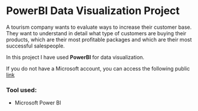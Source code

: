 # PowerBI Data Visualization Project
A tourism company wants to evaluate ways to increase their customer base. They want to understand in detail what type of customers are buying their products, which are their most profitable packages and which are their most successful salespeople.

In this project I have used **PowerBI** for data visualization.

If you do not have a Microsoft account, you can access the following public [link](https://app.powerbi.com/view?r=eyJrIjoiZjNmMzE2ZjctMGU2Ny00MDliLTgxM2QtNzFkMTQwYmQyZjY1IiwidCI6IjFhZDg2Mzc0LTA5YWUtNDBjMS04ZWVmLTY2MmIyMDdhOTNmZiJ9&pageName=ReportSectiond4908481f8b8d5aafa71)


### Tool used:
* Microsoft Power BI

